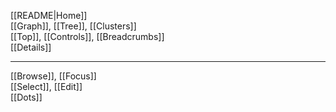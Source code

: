 [[README|Home]]  
[[Graph]], [[Tree]], [[Clusters]]  
[[Top]], [[Controls]], [[Breadcrumbs]]  
[[Details]]  

---
[[Browse]], [[Focus]]  
[[Select]], [[Edit]]  
[[Dots]]  

